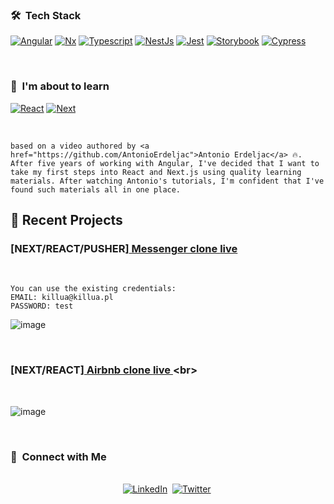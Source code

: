 <h3> 🛠 &nbsp;Tech Stack</h3>

  [![Angular][angular.io]][angular-url]
  [![Nx][nx.dev]][nx-url]
  [![Typescript][typescript.io]][typescript-url]
  [![NestJs][nestjs.com]][nestjs-url]
  [![Jest][jestjs.io]][jest-url]
  [![Storybook][storybook.js.org]][storybook-url]
  [![Cypress][cypress.io]][cypress-url]

<br/>

<h3> 🥳 &nbsp;I'm about to learn</h3>

  [![React][react]][react-url]
  [![Next][next]][next-url]

<br/>

```
based on a video authored by <a href="https://github.com/AntonioErdeljac">Antonio Erdeljac</a> 🔥. 
After five years of working with Angular, I've decided that I want to take my first steps into React and Next.js using quality learning materials. After watching Antonio's tutorials, I'm confident that I've found such materials all in one place.
```

## 📝 Recent Projects
### [NEXT/REACT/PUSHER][ Messenger clone <a href="https://react-messages-clone.vercel.app/"> live </a> ]([https://github.com/DataOnATangent/Representative_Profiles_Machine_Learning_Project](https://github.com/KordLuka/react-airbnb-clone))
</br>

```
You can use the existing credentials:
EMAIL: killua@killua.pl
PASSWORD: test
```

![image](https://github.com/KordLuka/react-messenger-clone/assets/142796059/56b1925f-059e-4e2c-bdf8-2287ef36e61f)

<br/>

### [NEXT/REACT][ Airbnb clone <a href="https://react-rent-clone.vercel.app/"> live </a> ]([https://github.com/DataOnATangent/Representative_Profiles_Machine_Learning_Project](https://github.com/KordLuka/react-airbnb-clone))<br>
</br>

![image](https://github.com/KordLuka/KordLuka/assets/142796059/27ee6c55-a4ab-4776-91de-c411c3f79c78)

</br>

<h3> 📧 &nbsp;Connect with Me </h3> 

<p align="center">
<br>
<a href="https://linkedin.com/in/lukaszkordiak"><img src="https://img.shields.io/badge/linkedin-%230077B5.svg?&style=for-the-badge&logo=linkedin&logoColor=white" alt="LinkedIn" /></a>&nbsp;
<a href="https://x.com/kordevw?s=21"><img src="https://img.shields.io/badge/Twitter-1DA1F2?style=for-the-badge&logo=twitter&logoColor=white" alt="Twitter" /></a>&nbsp;
</p>

<br/> 

<!-- MARKDOWN LINKS & IMAGES -->
[antonio-url]: https://github.com/AntonioErdeljac
[react]: https://img.shields.io/badge/-ReactJs-61DAFB?logo=react&logoColor=white&style=for-the-badge
[react-url]: https://img.shields.io/badge/-ReactJs-61DAFB?logo=react&logoColor=white&style=for-the-badge
[next]: https://img.shields.io/badge/next.js-000000?style=for-the-badge&logo=nextdotjs&logoColor=white
[next-url]: https://img.shields.io/badge/next.js-000000?style=for-the-badge&logo=nextdotjs&logoColor=white
[angular.io]: https://img.shields.io/badge/Angular-DD0031?style=for-the-badge&logo=angular&logoColor=white
[angular-url]: https://github.com/angular
[nx.dev]: https://img.shields.io/badge/nx_workspace-002E52?style=for-the-badge&logo=nx&logoColor=white
[nx-url]: https://nx.dev
[typescript.io]: https://img.shields.io/badge/typescript-3178c6?style=for-the-badge&logo=typescript&logoColor=white
[typescript-url]: https://www.typescriptlang.org/
[nestjs.com]: https://img.shields.io/badge/nest_js-ea2845?style=for-the-badge&logo=nestjs&logoColor=white
[nestjs-url]: https://nestjs.com/
[jestjs.io]: https://img.shields.io/badge/jest-15c213?style=for-the-badge&logo=jest&logoColor=white
[jest-url]: https://jestjs.io
[storybook.js.org]: https://img.shields.io/badge/storybook-FF4785?style=for-the-badge&logo=storybook&logoColor=white
[storybook-url]: https://storybook.js.org
[cypress.io]: https://img.shields.io/badge/cypress-04c38e?style=for-the-badge&logo=cypress&logoColor=white
[cypress-url]: https://cypress.io
